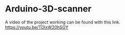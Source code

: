 # Arduino-3D-scanner

A video of the project working can be found with this link. https://youtu.be/TDlxW20hSGY
